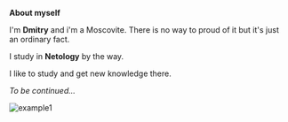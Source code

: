 **About myself**

I'm **Dmitry** and i'm a Moscovite. There is no way to proud of it but it's just an ordinary fact.

I study in **Netology** by the way.

I like to study and get new knowledge there.

_To be continued..._

![example1](https://sun9-13.userapi.com/impg/Fld2VXXtT_SC83BbVy6W2vWDnRNt2q_k-wUCmA/neyjzrt8RPc.jpg?size=512x512&quality=95&sign=e89850a457503cde6c6b82dc307d485c&type=album)
